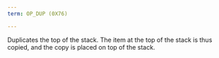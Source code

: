 ```yaml
---
term: OP_DUP (0X76)

---
```

Duplicates the top of the stack. The item at the top of the stack is thus copied, and the copy is placed on top of the stack.